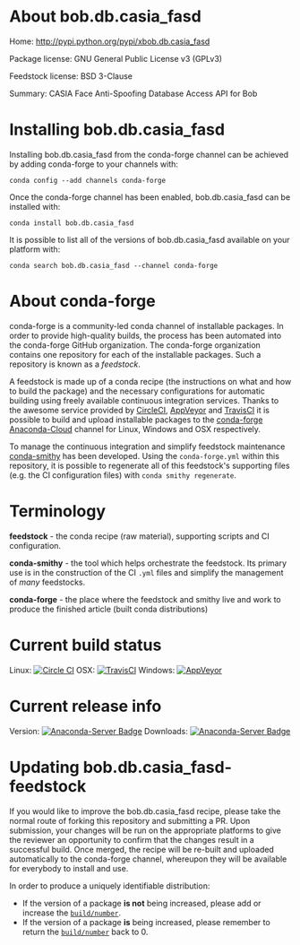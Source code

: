 About bob.db.casia_fasd
=======================

Home: http://pypi.python.org/pypi/xbob.db.casia_fasd

Package license: GNU General Public License v3 (GPLv3)

Feedstock license: BSD 3-Clause

Summary: CASIA Face Anti-Spoofing Database Access API for Bob



Installing bob.db.casia_fasd
============================

Installing bob.db.casia_fasd from the conda-forge channel can be achieved by adding conda-forge to your channels with:

```
conda config --add channels conda-forge
```

Once the conda-forge channel has been enabled, bob.db.casia_fasd can be installed with:

```
conda install bob.db.casia_fasd
```

It is possible to list all of the versions of bob.db.casia_fasd available on your platform with:

```
conda search bob.db.casia_fasd --channel conda-forge
```


About conda-forge
=================

conda-forge is a community-led conda channel of installable packages.
In order to provide high-quality builds, the process has been automated into the
conda-forge GitHub organization. The conda-forge organization contains one repository 
for each of the installable packages. Such a repository is known as a *feedstock*.

A feedstock is made up of a conda recipe (the instructions on what and how to build
the package) and the necessary configurations for automatic building using freely
available continuous integration services. Thanks to the awesome service provided by
[CircleCI](https://circleci.com/), [AppVeyor](http://www.appveyor.com/)
and [TravisCI](https://travis-ci.org/) it is possible to build and upload installable
packages to the [conda-forge](https://anaconda.org/conda-forge)
[Anaconda-Cloud](http://docs.anaconda.org/) channel for Linux, Windows and OSX respectively.

To manage the continuous integration and simplify feedstock maintenance
[conda-smithy](http://github.com/conda-forge/conda-smithy) has been developed.
Using the ``conda-forge.yml`` within this repository, it is possible to regenerate all of
this feedstock's supporting files (e.g. the CI configuration files) with ``conda smithy regenerate``.


Terminology
===========

**feedstock** - the conda recipe (raw material), supporting scripts and CI configuration.

**conda-smithy** - the tool which helps orchestrate the feedstock.
                   Its primary use is in the construction of the CI ``.yml`` files
                   and simplify the management of *many* feedstocks.

**conda-forge** - the place where the feedstock and smithy live and work to
                  produce the finished article (built conda distributions)

Current build status
====================
Linux: [![Circle CI](https://circleci.com/gh/conda-forge/bob.db.casia_fasd-feedstock.svg?style=svg)](https://circleci.com/gh/conda-forge/bob.db.casia_fasd-feedstock)
OSX: [![TravisCI](https://travis-ci.org/conda-forge/bob.db.casia_fasd-feedstock.svg?branch=master)](https://travis-ci.org/conda-forge/bob.db.casia_fasd-feedstock) 
Windows: [![AppVeyor](https://ci.appveyor.com/api/projects/status/github/conda-forge/bob.db.casia_fasd-feedstock?svg=True)](https://ci.appveyor.com/project/conda-forge/bob.db.casia_fasd-feedstock/branch/master)

Current release info
====================
Version: [![Anaconda-Server Badge](https://anaconda.org/conda-forge/bob.db.casia_fasd/badges/version.svg)](https://anaconda.org/conda-forge/bob.db.casia_fasd)
Downloads: [![Anaconda-Server Badge](https://anaconda.org/conda-forge/bob.db.casia_fasd/badges/downloads.svg)](https://anaconda.org/conda-forge/bob.db.casia_fasd)


Updating bob.db.casia_fasd-feedstock
====================================

If you would like to improve the bob.db.casia_fasd recipe, please take the normal
route of forking this repository and submitting a PR. Upon submission, your changes will
be run on the appropriate platforms to give the reviewer an opportunity to confirm that the
changes result in a successful build. Once merged, the recipe will be re-built and uploaded
automatically to the conda-forge channel, whereupon they will be available for everybody to
install and use.

In order to produce a uniquely identifiable distribution:
 * If the version of a package **is not** being increased, please add or increase
   the [``build/number``](http://conda.pydata.org/docs/building/meta-yaml.html#build-number-and-string). 
 * If the version of a package **is** being increased, please remember to return
   the [``build/number``](http://conda.pydata.org/docs/building/meta-yaml.html#build-number-and-string)
   back to 0.
